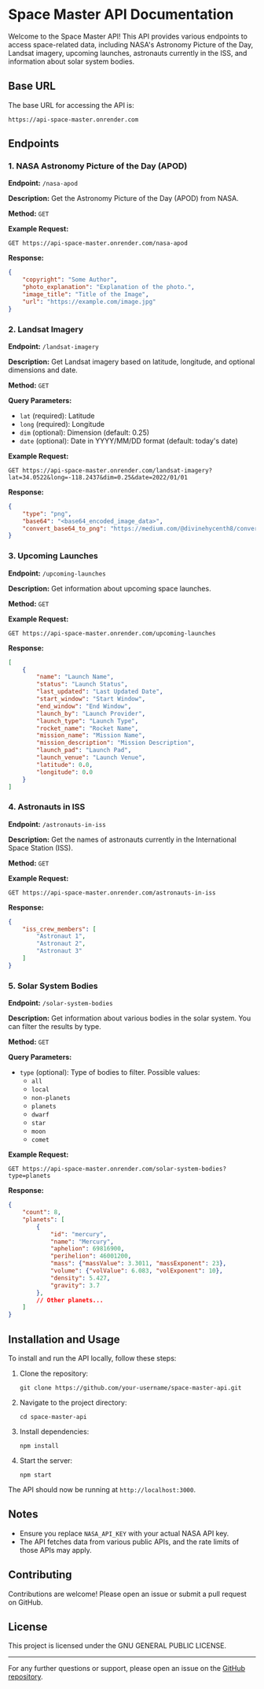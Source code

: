 # Space Master API Documentation

Welcome to the Space Master API! This API provides various endpoints to access space-related data, including NASA's Astronomy Picture of the Day, Landsat imagery, upcoming launches, astronauts currently in the ISS, and information about solar system bodies.

## Base URL
The base URL for accessing the API is:
```
https://api-space-master.onrender.com
```

## Endpoints

### 1. NASA Astronomy Picture of the Day (APOD)
**Endpoint:** `/nasa-apod`

**Description:** Get the Astronomy Picture of the Day (APOD) from NASA.

**Method:** `GET`

**Example Request:**
```
GET https://api-space-master.onrender.com/nasa-apod
```

**Response:**
```json
{
    "copyright": "Some Author",
    "photo_explanation": "Explanation of the photo.",
    "image_title": "Title of the Image",
    "url": "https://example.com/image.jpg"
}
```

### 2. Landsat Imagery
**Endpoint:** `/landsat-imagery`

**Description:** Get Landsat imagery based on latitude, longitude, and optional dimensions and date.

**Method:** `GET`

**Query Parameters:**
- `lat` (required): Latitude
- `long` (required): Longitude
- `dim` (optional): Dimension (default: 0.25)
- `date` (optional): Date in YYYY/MM/DD format (default: today's date)

**Example Request:**
```
GET https://api-space-master.onrender.com/landsat-imagery?lat=34.0522&long=-118.2437&dim=0.25&date=2022/01/01
```

**Response:**
```json
{
    "type": "png",
    "base64": "<base64_encoded_image_data>",
    "convert_base64_to_png": "https://medium.com/@divinehycenth8/convert-a-base64-data-into-an-image-in-node-js-d82136576e35"
}
```

### 3. Upcoming Launches
**Endpoint:** `/upcoming-launches`

**Description:** Get information about upcoming space launches.

**Method:** `GET`

**Example Request:**
```
GET https://api-space-master.onrender.com/upcoming-launches
```

**Response:**
```json
[
    {
        "name": "Launch Name",
        "status": "Launch Status",
        "last_updated": "Last Updated Date",
        "start_window": "Start Window",
        "end_window": "End Window",
        "launch_by": "Launch Provider",
        "launch_type": "Launch Type",
        "rocket_name": "Rocket Name",
        "mission_name": "Mission Name",
        "mission_description": "Mission Description",
        "launch_pad": "Launch Pad",
        "launch_venue": "Launch Venue",
        "latitude": 0.0,
        "longitude": 0.0
    }
]
```

### 4. Astronauts in ISS
**Endpoint:** `/astronauts-in-iss`

**Description:** Get the names of astronauts currently in the International Space Station (ISS).

**Method:** `GET`

**Example Request:**
```
GET https://api-space-master.onrender.com/astronauts-in-iss
```

**Response:**
```json
{
    "iss_crew_members": [
        "Astronaut 1",
        "Astronaut 2",
        "Astronaut 3"
    ]
}
```

### 5. Solar System Bodies
**Endpoint:** `/solar-system-bodies`

**Description:** Get information about various bodies in the solar system. You can filter the results by type.

**Method:** `GET`

**Query Parameters:**
- `type` (optional): Type of bodies to filter. Possible values:
  - `all`
  - `local`
  - `non-planets`
  - `planets`
  - `dwarf`
  - `star`
  - `moon`
  - `comet`

**Example Request:**
```
GET https://api-space-master.onrender.com/solar-system-bodies?type=planets
```

**Response:**
```json
{
    "count": 8,
    "planets": [
        {
            "id": "mercury",
            "name": "Mercury",
            "aphelion": 69816900,
            "perihelion": 46001200,
            "mass": {"massValue": 3.3011, "massExponent": 23},
            "volume": {"volValue": 6.083, "volExponent": 10},
            "density": 5.427,
            "gravity": 3.7
        },
        // Other planets...
    ]
}
```

## Installation and Usage
To install and run the API locally, follow these steps:

1. Clone the repository:
   ```
   git clone https://github.com/your-username/space-master-api.git
   ```
2. Navigate to the project directory:
   ```
   cd space-master-api
   ```
3. Install dependencies:
   ```
   npm install
   ```
4. Start the server:
   ```
   npm start
   ```

The API should now be running at `http://localhost:3000`.

## Notes
- Ensure you replace `NASA_API_KEY` with your actual NASA API key.
- The API fetches data from various public APIs, and the rate limits of those APIs may apply.

## Contributing
Contributions are welcome! Please open an issue or submit a pull request on GitHub.

## License
This project is licensed under the GNU GENERAL PUBLIC LICENSE.

---

For any further questions or support, please open an issue on the [GitHub repository](https://github.com/your-username/space-master-api).



